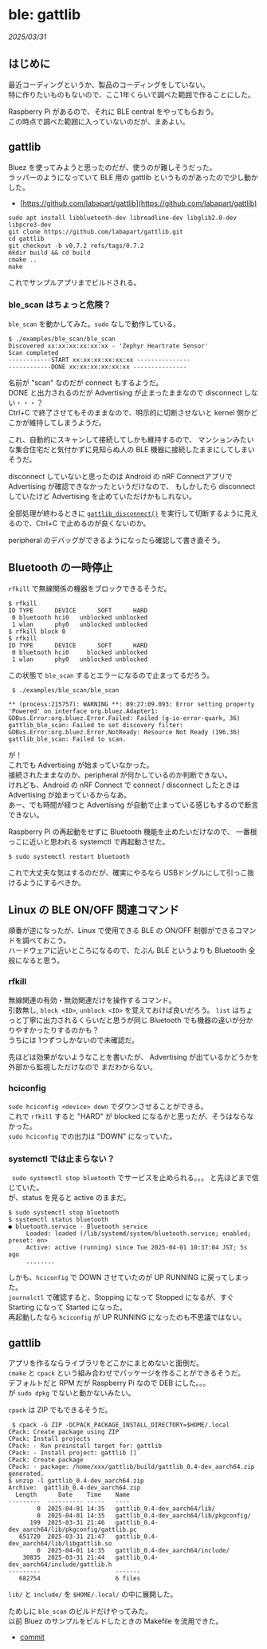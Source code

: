 # ble: gattlib

_2025/03/31_

## はじめに

最近コーディングというか、製品のコーディングをしていない。  
特に作りたいものもないので、ここ1年くらいで調べた範囲で作ることにした。

Raspberry Pi があるので、それに BLE central をやってもらおう。  
この時点で調べた範囲に入っていないのだが、まあよい。

## gattlib

Bluez を使ってみようと思ったのだが、使うのが難しそうだった。  
ラッパーのようになっていて BLE 用の gattlib というものがあったので少し動かした。

* [https://github.com/labapart/gattlib](https://github.com/labapart/gattlib)

```console
sudo apt install libbluetooth-dev libreadline-dev libglib2.0-dev libpcre3-dev
git clone https://github.com/labapart/gattlib.git
cd gattlib
git checkout -b v0.7.2 refs/tags/0.7.2
mkdir build && cd build
cmake ..
make
```

これでサンプルアプリまでビルドされる。

### ble_scan はちょっと危険？

`ble_scan` を動かしてみた。`sudo` なしで動作している。

```console
$ ./examples/ble_scan/ble_scan
Discovered xx:xx:xx:xx:xx:xx - 'Zephyr Heartrate Sensor'
Scan completed
------------START xx:xx:xx:xx:xx:xx ---------------
------------DONE xx:xx:xx:xx:xx:xx ---------------
```

名前が "scan" なのだが connect もするようだ。  
DONE と出力されるのだが Advertising が止まったままなので disconnect しない・・・？  
Ctrl+C で終了させてもそのままなので、明示的に切断させないと kernel 側かどこかが維持してしまうようだ。

これ、自動的にスキャンして接続してしかも維持するので、
マンションみたいな集合住宅だと気付かずに見知らぬ人の BLE 機器に接続したままにしてしまいそうだ。

disconnect していないと思ったのは Android の nRF Connectアプリで
Advertising が確認できなかったというだけなので、
もしかしたら disconnect していたけど Advertising を止めていただけかもしれない。

全部処理が終わるときに [`gattlib_disconnect()`](https://github.com/labapart/gattlib/blob/0.7.2/examples/ble_scan/ble_scan.c#L89) を実行して切断するように見えるので、Ctrl+C で止めるのが良くないのか。

peripheral のデバッグができるようになったら確認して書き直そう。

## Bluetooth の一時停止

`rfkill` で無線関係の機器をブロックできるそうだ。

```console
$ rfkill
ID TYPE      DEVICE      SOFT      HARD
 0 bluetooth hci0   unblocked unblocked
 1 wlan      phy0   unblocked unblocked
$ rfkill block 0
$ rfkill
ID TYPE      DEVICE      SOFT      HARD
 0 bluetooth hci0     blocked unblocked
 1 wlan      phy0   unblocked unblocked
```

この状態で `ble_scan` するとエラーになるので止まってるだろう。

```console
 $ ./examples/ble_scan/ble_scan

** (process:215757): WARNING **: 09:27:09.093: Error setting property 'Powered' on interface org.bluez.Adapter1: GDBus.Error:org.bluez.Error.Failed: Failed (g-io-error-quark, 36)
gattlib_ble_scan: Failed to set discovery filter: GDBus.Error:org.bluez.Error.NotReady: Resource Not Ready (196.36)
gattlib_ble_scan: Failed to scan.
```

が！  
これでも Advertising が始まっていなかった。  
接続されたままなのか、peripheral が何かしているのか判断できない。  
けれども、Android の nRF Connect で connect / disconnect したときは Advertising が始まっているからなあ。  
あー、でも時間が経つと Advertising が自動で止まっている感じもするので断言できない。

Raspberry Pi の再起動をせずに Bluetooth 機能を止めたいだけなので、
一番根っこに近いと思われる systemctl で再起動させた。

```console
$ sudo systemctl restart bluetooth
```

これで大丈夫な気はするのだが、確実にやるなら USBドングルにして引っこ抜けるようにするべきか。

## Linux の BLE ON/OFF 関連コマンド

順番が逆になったが、Linux で使用できる BLE の ON/OFF 制御ができるコマンドを調べておこう。  
ハードウェアに近いところになるので、たぶん BLE というよりも Bluetooth 全般になると思う。

### rfkill

無線関連の有効・無効関連だけを操作するコマンド。  
引数無し, `block <ID>`, `unblock <ID>` を覚えておけば良いだろう。
`list` はちょっと丁寧に出力されるくらいだと思うが同じ Bluetooth でも機器の違いが分かりやすかったりするのかも？  
うちには 1つずつしかないので未確認だ。

先ほどは効果がないようなことを書いたが、
Advertising が出ているかどうかを外部から監視しただけなので
まだわからない。

### hciconfig

`sudo hciconfig <device> down` でダウンさせることができる。  
これで `rfkill` すると "HARD" が blocked になるかと思ったが、そうはならなかった。  
`sudo hciconfig` での出力は "DOWN" になっていた。

### systemctl では止まらない？

` sudo systemctl stop bluetooth` でサービスを止められる。。。
と先ほどまで信じていた。  
が、status を見ると active のままだ。

```console
$ sudo systemctl stop bluetooth
$ systemctl status bluetooth
● bluetooth.service - Bluetooth service
     Loaded: loaded (/lib/systemd/system/bluetooth.service; enabled; preset: en>
     Active: active (running) since Tue 2025-04-01 10:37:04 JST; 5s ago
     ........
```

しかも、`hciconfig` で DOWN させていたのが UP RUNNING に戻ってしまった。  
`journalctl` で確認すると、Stopping  になって Stopped になるが、すぐ Starting になって Started になった。  
再起動したなら `hciconfig` が UP RUNNING になったのも不思議ではない。


## gattlib

アプリを作るならライブラリをどこかにまとめないと面倒だ。  
`cmake` と `cpack` という組み合わせでパッケージを作ることができるそうだ。  
デフォルトだと RPM だが Raspberry Pi なので DEB にした。。。  
が `sudo dpkg` でないと動かないみたい。

`cpack` は ZIP でもできるそうだ。

```console
 $ cpack -G ZIP -DCPACK_PACKAGE_INSTALL_DIRECTORY=$HOME/.local
CPack: Create package using ZIP
CPack: Install projects
CPack: - Run preinstall target for: gattlib
CPack: - Install project: gattlib []
CPack: Create package
CPack: - package: /home/xxx/gattlib/build/gattlib_0.4-dev_aarch64.zip generated.
$ unzip -l gattlib_0.4-dev_aarch64.zip
Archive:  gattlib_0.4-dev_aarch64.zip
  Length      Date    Time    Name
---------  ---------- -----   ----
        0  2025-04-01 14:35   gattlib_0.4-dev_aarch64/lib/
        0  2025-04-01 14:35   gattlib_0.4-dev_aarch64/lib/pkgconfig/
      199  2025-03-31 21:46   gattlib_0.4-dev_aarch64/lib/pkgconfig/gattlib.pc
   651720  2025-03-31 21:47   gattlib_0.4-dev_aarch64/lib/libgattlib.so
        0  2025-04-01 14:35   gattlib_0.4-dev_aarch64/include/
    30835  2025-03-31 21:44   gattlib_0.4-dev_aarch64/include/gattlib.h
---------                     -------
   682754                     6 files
```

`lib/` と `include/` を `$HOME/.local/` の中に展開した。

ためしに `ble_scan` のビルドだけやってみた。  
以前 Bluez のサンプルをビルドしたときの Makefile を流用できた。

* [commit](https://github.com/hirokuma/gattlib-blescan/tree/523070df53f027b6eadf1d28fbf86616fc0553c5)

